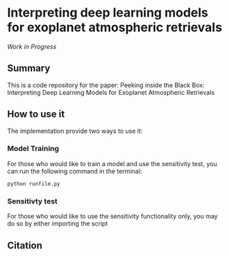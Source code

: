 # Interpreting deep learning models for exoplanet atmospheric retrievals
_Work in Progress_

## Summary
This is a code repository for the paper: Peeking inside the Black Box: Interpreting Deep Learning Models for Exoplanet Atmospheric Retrievals

## How to use it
The implementation provide two ways to use it:

### Model Training
For those who would like to train a model and use the sensitivity test, you can run the following command in the terminal: 

```python runfile.py```

### Sensitivty test
For those who would like to use the sensitivity functionality only, you may do so by either importing the script 

## Citation
